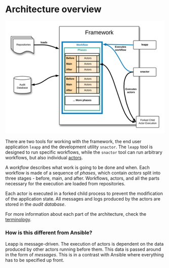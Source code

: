 # Architecture overview

![Architecture overview](img/framework-arch-overview.png)

There are two tools for working with the framework, the end user application `leapp` and the development utility `snactor`. The `leapp` tool is designed to run specific workflows, while the `snactor` tool can run arbitrary workflows, but also individual [actors](actors).

A *workflow* describes what work is going to be done and when. Each workflow is made of a sequence of *phases*, which contain *actors* split into three stages - before, main, and after. Workflows, actors, and all the parts necessary for the execution are loaded from repositories.

Each actor is executed in a forked child process to prevent the modification of the application state. All messages and logs produced by the actors are stored in the *audit database*.


For more information about each part of the architecture, check the [terminology](http://leapp.readthedocs.io/en/latest/terminology.html).


### How is this different from Ansible?

Leapp is message-driven. The execution of actors is dependent on the data produced by other actors running before them. This data is passed around in the form of *messages*.
This is in a contrast with Ansible where everything has to be specified up front.
